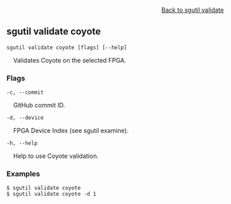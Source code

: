 <div id="readme" class="Box-body readme blob js-code-block-container">
<article class="markdown-body entry-content p-3 p-md-6" itemprop="text">
<p align="right">
<a href="https://github.com/fpgasystems/sgrt/blob/main/cli/manual/sgutil-validate.md#sg-validate">Back to sgutil validate</a>
</p>

## sgutil validate coyote

<code>sgutil validate coyote [flags] [--help]</code>
<p>
  &nbsp; &nbsp; Validates Coyote on the selected FPGA.
</p>

### Flags
<code>-c, --commit <string></code>
<p>
  &nbsp; &nbsp; GitHub commit ID.
</p>

<code>-d, --device <string></code>
<p>
  &nbsp; &nbsp; FPGA Device Index (see sgutil examine).
</p>

<code>-h, --help <string></code>
<p>
  &nbsp; &nbsp; Help to use Coyote validation.
</p>

### Examples
```
$ sgutil validate coyote
$ sgutil validate coyote -d 1
```